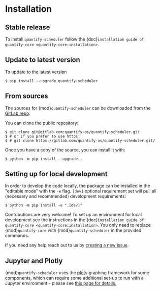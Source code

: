 ```{highlight} shell
```

# Installation

## Stable release

To install `quantify-scheduler` follow the {doc}`installation guide of quantify-core <quantify-core:installation>`.

## Update to latest version

To update to the latest version

```console
$ pip install --upgrade quantify-scheduler
```

## From sources

The sources for {mod}`quantify-scheduler` can be downloaded from the [GitLab repo](https://gitlab.com/quantify-os/quantify-scheduler).

You can clone the public repository:

```console
$ git clone git@gitlab.com:quantify-os/quantify-scheduler.git
$ # or if you prefer to use https:
$ # git clone https://gitlab.com/quantify-os/quantify-scheduler.git/
```

Once you have a copy of the source, you can install it with:

```console
$ python -m pip install --upgrade .
```

## Setting up for local development

In order to develop the code locally, the package can be installed in the "editable mode" with the `-e` flag. `[dev]` optional requirement set will pull all (necessary and recommended) development requirements:

```console
$ python -m pip install -e ".[dev]"
```

Contributions are very welcome! To set up an environment for local development see the instructions in the {doc}`installation guide of quantify-core <quantify-core:installation>`. You only need to replace {mod}`quantify-core` with {mod}`quantify-scheduler` in the provided commands.

If you need any help reach out to us by [creating a new issue](https://gitlab.com/quantify-os/quantify-scheduler/-/issues).

## Jupyter and Plotly

{mod}`quantify-scheduler` uses the [ploty] graphing framework for some components, which can require some additional set-up
to run with a Jupyter environment - please see [this page for details.]

[ploty]: https://plotly.com/
[this page for details.]: https://plotly.com/python/getting-started/
